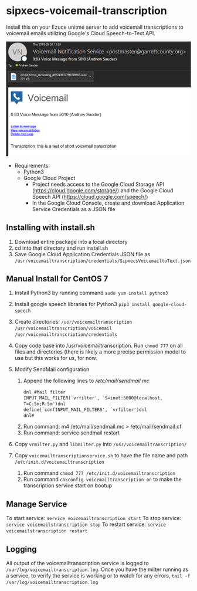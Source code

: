 # sipxecs-voicemail-transcription

Install this on your Ezuce unitme server to add voicemail transcriptions to voicemail emails utilizing Google's Cloud Speech-to-Text API.

![Alt text](screenshot/sample.PNG?raw=true "Voicemail email with transcription")

 - Requirements:
	 - Python3
	 - Google Cloud Project
	 	 - Project needs access to the Google Cloud Storage API (https://cloud.google.com/storage/) and the Google Cloud Speech API (https://cloud.google.com/speech/)
	 	 - In the Google Cloud Console, create and download Application Service Credentials as a JSON file

## Installing with install.sh
 1. Download entire package into a local directory
 2. cd into that directory and run install.sh
 3. Save Google Cloud Application Credentials JSON file as `/usr/voicemailtranscription/credentials/SipxecsVoicemailtoText.json`

## Manual Install for CentOS 7
 1. Install Python3 by running command `sudo yum install python3`
 
 2. Install google speech libraries for Python3 `pip3 install google-cloud-speech`

 2. Create directories:
	 `/usr/voicemailtranscription`
	 `/usr/voicemailtranscription/voicemail`
	 `/usr/voicemailtranscription/credentials`

 3. Copy code base into /usr/voicemailtranscription. Run `chmod 777` on all files and directories (there is likely a more precise permission model to use but this works for us, for now.

 4. Modify SendMail configuration
	 1. Append the following lines to */etc/mail/sendmail.mc*
		```
		dnl #Mail filter
		INPUT_MAIL_FILTER(`vrfilter', `S=inet:5000@localhost, T=C:5m;R:5m')dnl
		define(`confINPUT_MAIL_FILTERS', `vrfilter')dnl
		dnl#
		```
	 2. Run command: m4 /etc/mail/sendmail.mc > /etc/mail/sendmail.cf
	 3. Run command: service sendmail restart

 6. Copy `vrmilter.py` and `libmilter.py` into `/usr/voicemailtranscription/`
 7. Copy `voicemailtranscriptionservice.sh` to have the file name and path `/etc/init.d/voicemailtranscription`
 	1. Run command `chmod 777 /etc/init.d/voicemailtranscription`
	2. Run command `chkconfig voicemailtranscription on` to make the transcription service start on bootup


## Manage Service
To start service: `service voicemailtranscription start`
To stop service: `service voicemailstranscription stop`
To restart service: `service voicemailstranscription restart`

## Logging
All output of the voicemailtranscription service is logged to `/var/log/voicemailtranscription.log`. Once you have the milter running as a service, to verify the service is working or to watch for any errors, `tail -f /var/log/voicemailtranscription.log`
